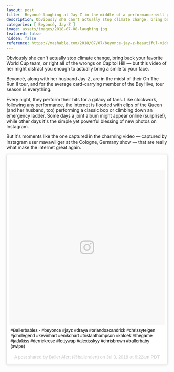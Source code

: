 ```yaml
---
layout: post
title:  Beyoncé laughing at Jay-Z in the middle of a performance will give you life
description: Obviously she can't actually stop climate change, bring back your favorite World Cup team, or right all of the wrongs on Capitol Hill — but this video of her might distract you enough to actually bring a smile to your face.
categories: [ Beyoncé, Jay-Z ]
image: assets/images/2018-07-08-laughing.jpg
featured: false
hidden: false
reference: https://mashable.com/2018/07/07/beyonce-jay-z-beautiful-video/#cuMYgI8ahSq9
---
```

Obviously she can't actually stop climate change, bring back your favorite World Cup team, or right all of the wrongs on Capitol Hill — but this video of her might distract you enough to actually bring a smile to your face.

Beyoncé, along with her husband Jay-Z, are in the midst of their On The Run II tour, and for the average card-carrying member of the BeyHive, tour season is everything. 

Every night, they perform their hits for a galaxy of fans. Like clockwork, following any performance, the internet is flooded with clips of the Queen (and her husband, too) performing a classic bop or climbing down an emergency ladder. Some days a joint album might appear online (surprise!), while other days it's the simple yet powerful blessing of new photos on Instagram. 

But it's moments like the one captured in the charming video — captured by Instagram user mavawillger at the Cologne, Germany show — that are really what make the internet great again.

<blockquote class="instagram-media" data-instgrm-captioned data-instgrm-permalink="https://www.instagram.com/p/BkxWHjcgo4p/" data-instgrm-version="8" style=" background:#FFF; border:0; border-radius:3px; box-shadow:0 0 1px 0 rgba(0,0,0,0.5),0 1px 10px 0 rgba(0,0,0,0.15); margin: 1px; max-width:658px; padding:0; width:99.375%; width:-webkit-calc(100% - 2px); width:calc(100% - 2px);"><div style="padding:8px;"> <div style=" background:#F8F8F8; line-height:0; margin-top:40px; padding:50% 0; text-align:center; width:100%;"> <div style=" background:url(data:image/png;base64,iVBORw0KGgoAAAANSUhEUgAAACwAAAAsCAMAAAApWqozAAAABGdBTUEAALGPC/xhBQAAAAFzUkdCAK7OHOkAAAAMUExURczMzPf399fX1+bm5mzY9AMAAADiSURBVDjLvZXbEsMgCES5/P8/t9FuRVCRmU73JWlzosgSIIZURCjo/ad+EQJJB4Hv8BFt+IDpQoCx1wjOSBFhh2XssxEIYn3ulI/6MNReE07UIWJEv8UEOWDS88LY97kqyTliJKKtuYBbruAyVh5wOHiXmpi5we58Ek028czwyuQdLKPG1Bkb4NnM+VeAnfHqn1k4+GPT6uGQcvu2h2OVuIf/gWUFyy8OWEpdyZSa3aVCqpVoVvzZZ2VTnn2wU8qzVjDDetO90GSy9mVLqtgYSy231MxrY6I2gGqjrTY0L8fxCxfCBbhWrsYYAAAAAElFTkSuQmCC); display:block; height:44px; margin:0 auto -44px; position:relative; top:-22px; width:44px;"></div></div> <p style=" margin:8px 0 0 0; padding:0 4px;"> <a href="https://www.instagram.com/p/BkxWHjcgo4p/" style=" color:#000; font-family:Arial,sans-serif; font-size:14px; font-style:normal; font-weight:normal; line-height:17px; text-decoration:none; word-wrap:break-word;" target="_blank">#Ballerbabies - #beyonce #jayz #draya #orlandoscandrick #chrissyteigen #johnlegend #kevinhart #enikohart #tristanthompson #khloek #thegame #jadakiss #derrickrose #fettywap #alexisskyy #chrisbrown #ballerbaby (swipe)</a></p> <p style=" color:#c9c8cd; font-family:Arial,sans-serif; font-size:14px; line-height:17px; margin-bottom:0; margin-top:8px; overflow:hidden; padding:8px 0 7px; text-align:center; text-overflow:ellipsis; white-space:nowrap;">A post shared by <a href="https://www.instagram.com/balleralert/" style=" color:#c9c8cd; font-family:Arial,sans-serif; font-size:14px; font-style:normal; font-weight:normal; line-height:17px;" target="_blank"> Baller Alert</a> (@balleralert) on <time style=" font-family:Arial,sans-serif; font-size:14px; line-height:17px;" datetime="2018-07-03T13:22:29+00:00">Jul 3, 2018 at 6:22am PDT</time></p></div></blockquote> <script async defer src="//www.instagram.com/embed.js"></script>